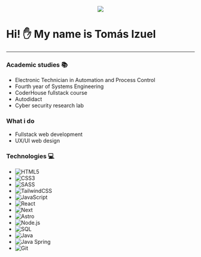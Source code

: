<p align="center"><img src="https://i.imgur.com/A6bWGFl.gif"/></p>

# Hi! :hand: My name is **Tomás Izuel**
___
### Academic studies :books:
* Electronic Technician in Automation and Process Control
* Fourth year of Systems Engineering
* CoderHouse fullstack course
* Autodidact
* Cyber ​​security research lab

### What i do
* Fullstack web development
* UX/UI web design

### Technologies :computer:
* ![HTML5](https://img.shields.io/badge/-HTML5-222222?style=flat&logo=html5)
* ![CSS3](https://img.shields.io/badge/-CSS3-222222?style=flat&logo=css3)
* ![SASS](https://img.shields.io/badge/-SASS-222222?style=flat&logo=SASS)
* ![TailwindCSS](https://img.shields.io/badge/-TailwindCSS-222222?style=flat&logo=TailwindCSS)
* ![JavaScript](https://img.shields.io/badge/-JavaScript-222222?style=flat&logo=javascript)
* ![React](https://img.shields.io/badge/-React-222222?style=flat&logo=React&logoColor=61DAFB)
* ![Next](https://img.shields.io/badge/-Next-222222?style=flat&logo=Next&logoColor=61DAFB)
* ![Astro](https://img.shields.io/badge/-Astro-222222?style=flat&logo=astro) 
* ![Node.js](https://img.shields.io/badge/-Node.js-222222?style=flat&logo=node.js&logoColor=339933)
* ![SQL](https://img.shields.io/badge/-SQL-222222?style=flat&logo=postgresql)
* ![Java](https://img.shields.io/badge/-Java-222222?style=flat&logo=java) 
* ![Java Spring](https://img.shields.io/badge/-Spring-222222?style=flat&logo=spring&logoColor=6DB33F)
* ![Git](https://img.shields.io/badge/-Git-222222?style=flat&logo=git&logoColor=F05032)
